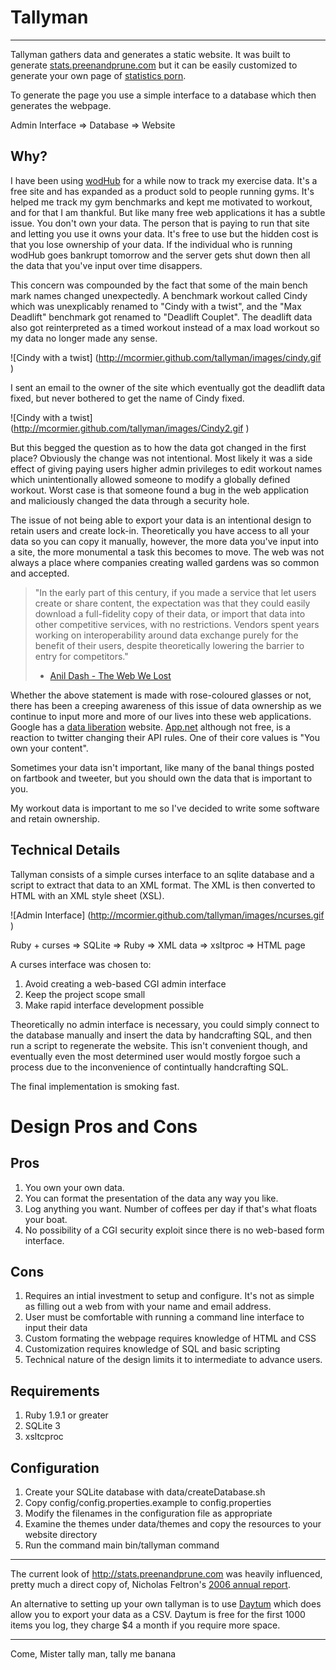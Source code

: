 
Tallyman
========
---

Tallyman gathers data and generates a static website. It was built to generate [stats.preenandprune.com](http://stats.preenandprune.com) but it can be easily customized to generate your own page of [statistics porn](http://chartporn.com).

To generate the page you use a simple interface to a database which then generates the webpage.

Admin Interface => Database => Website 

Why?
-----------------------

I have been using [wodHub](http://wodhub.com/profiles/6534) for a while now to track my exercise data.  It's a free site and has expanded as a product sold to people running gyms. It's helped me track my gym benchmarks and kept me motivated to workout, and for that I am thankful. But like many free web applications it has a subtle issue.  You don't own your data. The person that is paying to run that site and letting you use it owns your data.  It's free to use but the hidden cost is that you lose ownership of your data.  If the individual who is running wodHub goes bankrupt tomorrow and the server gets shut down then all the data that you've input over time disappers.

This concern was compounded by the fact that some of the main bench mark names changed unexpectedly.  A benchmark workout called Cindy which was unexplicably renamed to "Cindy with a twist", and the "Max Deadlift" benchmark got renamed to "Deadlift Couplet".  The deadlift data also got reinterpreted as a timed workout instead of a max load workout so my data no longer made any sense. 

![Cindy with a twist] (http://mcormier.github.com/tallyman/images/cindy.gif )

I sent an email to the owner of the site which eventually got the deadlift data fixed, but never bothered to get the name of Cindy fixed.

![Cindy with a twist] (http://mcormier.github.com/tallyman/images/Cindy2.gif )

But this begged the question as to how the data got changed in the first place?  Obviously the change was not intentional.  Most likely it was a side effect of giving paying users higher admin privileges to edit workout names which unintentionally allowed someone to modify a globally defined workout.  Worst case is that someone found a bug in the web application and maliciously changed the data through a security hole.

The issue of not being able to export your data is an intentional design to retain users and create lock-in. Theoretically you have access to all your data so you can copy it manually, however, the more data you've input into a site, the more monumental a task this becomes to move. The web was not always a place where companies creating walled gardens was so common and accepted.

> "In the early part of this century, if you made a service that let users create or share content, the expectation was that they could easily download a full-fidelity copy of their data, or import that data into other competitive services, with no restrictions. Vendors spent years working on interoperability around data exchange purely for the benefit of their users, despite theoretically lowering the barrier to entry for competitors."
> - [Anil Dash - The Web We Lost](http://dashes.com/anil/2012/12/the-web-we-lost.html)

Whether the above statement is made with rose-coloured glasses or not, there has been a creeping awareness of this issue of data ownership as we continue to input more and more of our lives into these web applications.  Google has a [data liberation](http://www.dataliberation.org/) website.  [App.net](https://join.app.net/) although not free, is a reaction to twitter changing their API rules.  One of their core values is "You own your content". 

Sometimes your data isn't important, like many of the banal things posted on fartbook and tweeter, but you should own the data that is important to you.

My workout data is important to me so I've decided to write some software and retain ownership. 

Technical Details
--------------

Tallyman consists of a simple curses interface to an sqlite database and a script to extract that data to an XML format.  The XML is then converted to HTML with an XML style sheet (XSL).

![Admin Interface] (http://mcormier.github.com/tallyman/images/ncurses.gif )

Ruby + curses => SQLite => Ruby => XML data => xsltproc => HTML page


A curses interface was chosen to: 

1. Avoid creating a web-based CGI admin interface 
2. Keep the project scope small
3. Make rapid interface development possible

Theoretically no admin interface is necessary, you could simply connect to the database manually and insert the data by handcrafting SQL, and then run a script to regenerate the website. This isn't convenient though, and eventually even the most determined user would mostly forgoe such a process due to the inconvenience of contintually handcrafting SQL.

The final implementation is smoking fast.



Design Pros and Cons
====================

Pros
----
1. You own your own data.
2. You can format the presentation of the data any way you like.
3. Log anything you want. Number of coffees per day if that's what floats your boat.
4. No possibility of a CGI security exploit since there is no web-based form interface.


Cons
----
1. Requires an intial investment to setup and configure.  It's not as simple as filling out a web from with your name and email address.
2. User must be comfortable with running a command line interface to input their data
3. Custom formating the webpage requires knowledge of HTML and CSS
4. Customization requires knowledge of SQL and basic scripting
5. Technical nature of the design limits it to intermediate to advance users.

Requirements
--------------
1. Ruby 1.9.1 or greater
2. SQLite 3
3. xsltcproc


Configuration
-------------
1. Create your SQLite database with data/createDatabase.sh
2. Copy config/config.properties.example to config.properties
3. Modify the filenames in the configuration file as appropriate
4. Examine the themes under data/themes and copy the resources to your website directory
5. Run the command main bin/tallyman command


--------------------------------------------------------------------
The current look of http://stats.preenandprune.com was heavily influenced, pretty much a direct copy of, Nicholas Feltron's [2006 annual report](http://feltron.com/ar06_01.html).

An alternative to setting up your own tallyman is to use [Daytum](http://daytum.com/) which does allow you to export your data as a CSV.  Daytum is free for the first 1000 items you log, they charge $4 a month if you require more space.


--------------------------------------------------------------------
Come, Mister tally man, tally me banana

